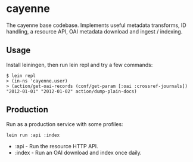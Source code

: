# cayenne

The cayenne base codebase. Implements useful metadata transforms, ID handling, a resource API, OAI metadata
download and ingest / indexing.

## Usage

Install leiningen, then run lein repl and try a few commands:

    $ lein repl
	> (in-ns 'cayenne.user)
	> (action/get-oai-records (conf/get-param [:oai :crossref-journals]) "2012-01-01" "2012-01-02" action/dump-plain-docs)

## Production

Run as a production service with some profiles:

    lein run :api :index

- :api - Run the resource HTTP API.
- :index - Run an OAI download and index once daily.
